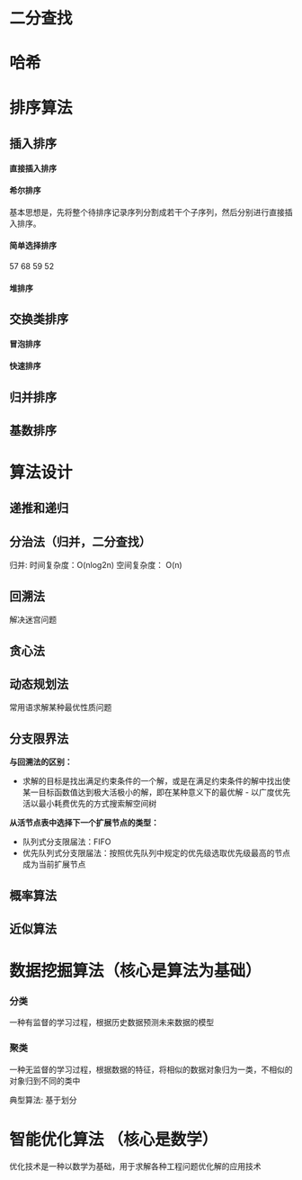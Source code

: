 # 二分查找

# 哈希

# 排序算法

## 插入排序

#### 直接插入排序

#### 希尔排序

基本思想是，先将整个待排序记录序列分割成若干个子序列，然后分别进行直接插入排序。

#### 简单选择排序

57 68 59 52

#### 堆排序

## 交换类排序

#### 冒泡排序

#### 快速排序

## 归并排序

## 基数排序

# 算法设计

## 递推和递归

## 分治法（归并，二分查找）

归并:
时间复杂度：O(nlog2n)
空间复杂度： O(n)

## 回溯法

解决迷宫问题

## **贪心法**

## **动态规划法**

常用语求解某种最优性质问题

## 分支限界法

**与回溯法的区别：**
- 求解的目标是找出满足约束条件的一个解，或是在满足约束条件的解中找出使某一目标函数值达到极大活极小的解，即在某种意义下的最优解 - 以广度优先活以最小耗费优先的方式搜索解空间树

**从活节点表中选择下一个扩展节点的类型：**

- 队列式分支限届法：FIFO
- 优先队列式分支限届法：按照优先队列中规定的优先级选取优先级最高的节点成为当前扩展节点

## 概率算法

## 近似算法

# 数据挖掘算法（核心是算法为基础）

### 分类

一种有监督的学习过程，根据历史数据预测未来数据的模型

### 聚类

一种无监督的学习过程，根据数据的特征，将相似的数据对象归为一类，不相似的对象归到不同的类中

典型算法: 基于划分

# 智能优化算法 （核心是数学）

优化技术是一种以数学为基础，用于求解各种工程问题优化解的应用技术

##  